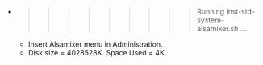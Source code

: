 * >>>>>>>>> Running inst-std-system-alsamixer.sh ...
  * Insert Alsamixer menu in Administration.
  * Disk size = 4028528K. Space Used = 4K.
